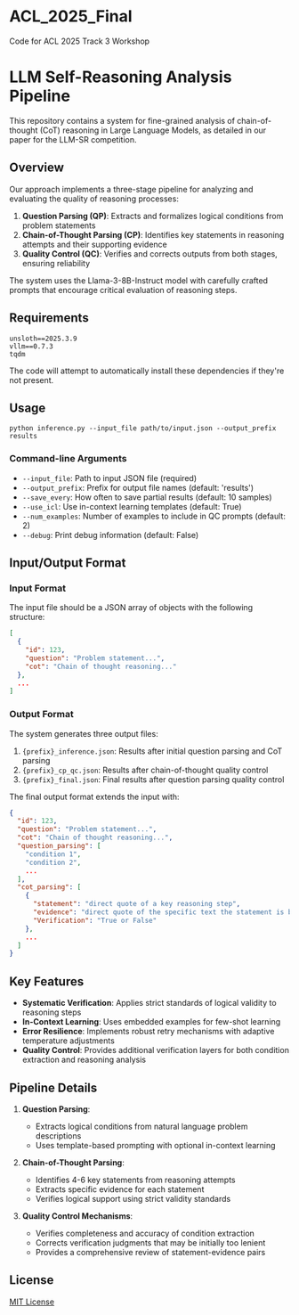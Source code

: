 # ACL_2025_Final
Code for ACL 2025 Track 3 Workshop

# LLM Self-Reasoning Analysis Pipeline

This repository contains a system for fine-grained analysis of chain-of-thought (CoT) reasoning in Large Language Models, as detailed in our paper for the LLM-SR competition.

## Overview

Our approach implements a three-stage pipeline for analyzing and evaluating the quality of reasoning processes:

1. **Question Parsing (QP)**: Extracts and formalizes logical conditions from problem statements
2. **Chain-of-Thought Parsing (CP)**: Identifies key statements in reasoning attempts and their supporting evidence
3. **Quality Control (QC)**: Verifies and corrects outputs from both stages, ensuring reliability

The system uses the Llama-3-8B-Instruct model with carefully crafted prompts that encourage critical evaluation of reasoning steps.

## Requirements

```
unsloth==2025.3.9
vllm==0.7.3
tqdm
```

The code will attempt to automatically install these dependencies if they're not present.

## Usage

```
python inference.py --input_file path/to/input.json --output_prefix results
```

### Command-line Arguments

- `--input_file`: Path to input JSON file (required)
- `--output_prefix`: Prefix for output file names (default: 'results')
- `--save_every`: How often to save partial results (default: 10 samples)
- `--use_icl`: Use in-context learning templates (default: True)
- `--num_examples`: Number of examples to include in QC prompts (default: 2)
- `--debug`: Print debug information (default: False)

## Input/Output Format

### Input Format

The input file should be a JSON array of objects with the following structure:

```json
[
  {
    "id": 123,
    "question": "Problem statement...",
    "cot": "Chain of thought reasoning..."
  },
  ...
]
```

### Output Format

The system generates three output files:

1. `{prefix}_inference.json`: Results after initial question parsing and CoT parsing
2. `{prefix}_cp_qc.json`: Results after chain-of-thought quality control
3. `{prefix}_final.json`: Final results after question parsing quality control

The final output format extends the input with:

```json
{
  "id": 123,
  "question": "Problem statement...",
  "cot": "Chain of thought reasoning...",
  "question_parsing": [
    "condition 1",
    "condition 2",
    ...
  ],
  "cot_parsing": [
    {
      "statement": "direct quote of a key reasoning step",
      "evidence": "direct quote of the specific text the statement is based on",
      "Verification": "True or False"
    },
    ...
  ]
}
```

## Key Features

- **Systematic Verification**: Applies strict standards of logical validity to reasoning steps
- **In-Context Learning**: Uses embedded examples for few-shot learning
- **Error Resilience**: Implements robust retry mechanisms with adaptive temperature adjustments
- **Quality Control**: Provides additional verification layers for both condition extraction and reasoning analysis

## Pipeline Details

1. **Question Parsing**:
   - Extracts logical conditions from natural language problem descriptions
   - Uses template-based prompting with optional in-context learning

2. **Chain-of-Thought Parsing**:
   - Identifies 4-6 key statements from reasoning attempts
   - Extracts specific evidence for each statement
   - Verifies logical support using strict validity standards

3. **Quality Control Mechanisms**:
   - Verifies completeness and accuracy of condition extraction
   - Corrects verification judgments that may be initially too lenient
   - Provides a comprehensive review of statement-evidence pairs


## License

[MIT License](LICENSE)
